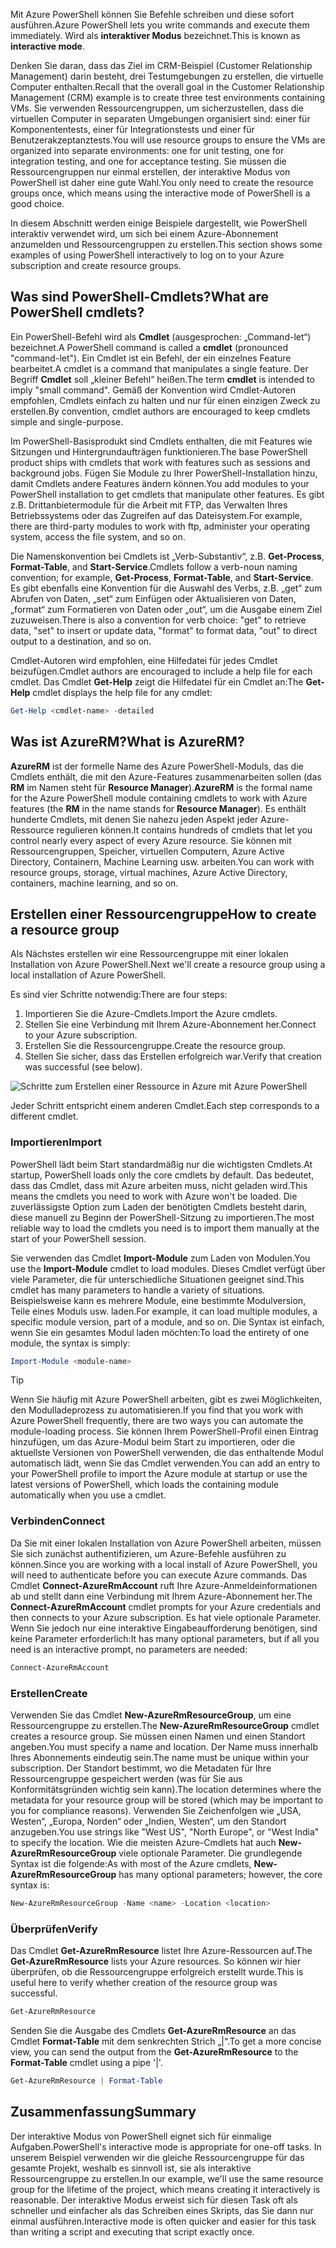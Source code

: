 <span data-ttu-id="7da81-101">Mit Azure PowerShell können Sie Befehle schreiben und diese sofort ausführen.</span><span class="sxs-lookup"><span data-stu-id="7da81-101">Azure PowerShell lets you write commands and execute them immediately.</span></span> <span data-ttu-id="7da81-102">Wird als **interaktiver Modus** bezeichnet.</span><span class="sxs-lookup"><span data-stu-id="7da81-102">This is known as **interactive mode**.</span></span>

<span data-ttu-id="7da81-103">Denken Sie daran, dass das Ziel im CRM-Beispiel (Customer Relationship Management) darin besteht, drei Testumgebungen zu erstellen, die virtuelle Computer enthalten.</span><span class="sxs-lookup"><span data-stu-id="7da81-103">Recall that the overall goal in the Customer Relationship Management (CRM) example is to create three test environments containing VMs.</span></span> <span data-ttu-id="7da81-104">Sie verwenden Ressourcengruppen, um sicherzustellen, dass die virtuellen Computer in separaten Umgebungen organisiert sind: einer für Komponententests, einer für Integrationstests und einer für Benutzerakzeptanztests.</span><span class="sxs-lookup"><span data-stu-id="7da81-104">You will use resource groups to ensure the VMs are organized into separate environments: one for unit testing, one for integration testing, and one for acceptance testing.</span></span> <span data-ttu-id="7da81-105">Sie müssen die Ressourcengruppen nur einmal erstellen, der interaktive Modus von PowerShell ist daher eine gute Wahl.</span><span class="sxs-lookup"><span data-stu-id="7da81-105">You only need to create the resource groups once, which means using the interactive mode of PowerShell is a good choice.</span></span>

<span data-ttu-id="7da81-106">In diesem Abschnitt werden einige Beispiele dargestellt, wie PowerShell interaktiv verwendet wird, um sich bei einem Azure-Abonnement anzumelden und Ressourcengruppen zu erstellen.</span><span class="sxs-lookup"><span data-stu-id="7da81-106">This section shows some examples of using PowerShell interactively to log on to your Azure subscription and create resource groups.</span></span>

## <a name="what-are-powershell-cmdlets"></a><span data-ttu-id="7da81-107">Was sind PowerShell-Cmdlets?</span><span class="sxs-lookup"><span data-stu-id="7da81-107">What are PowerShell cmdlets?</span></span>
<span data-ttu-id="7da81-108">Ein PowerShell-Befehl wird als **Cmdlet** (ausgesprochen: „Command-let“) bezeichnet.</span><span class="sxs-lookup"><span data-stu-id="7da81-108">A PowerShell command is called a **cmdlet** (pronounced "command-let").</span></span> <span data-ttu-id="7da81-109">Ein Cmdlet ist ein Befehl, der ein einzelnes Feature bearbeitet.</span><span class="sxs-lookup"><span data-stu-id="7da81-109">A cmdlet is a command that manipulates a single feature.</span></span> <span data-ttu-id="7da81-110">Der Begriff **Cmdlet** soll „kleiner Befehl“ heißen.</span><span class="sxs-lookup"><span data-stu-id="7da81-110">The term **cmdlet** is intended to imply "small command".</span></span> <span data-ttu-id="7da81-111">Gemäß der Konvention wird Cmdlet-Autoren empfohlen, Cmdlets einfach zu halten und nur für einen einzigen Zweck zu erstellen.</span><span class="sxs-lookup"><span data-stu-id="7da81-111">By convention, cmdlet authors are encouraged to keep cmdlets simple and single-purpose.</span></span>

<span data-ttu-id="7da81-112">Im PowerShell-Basisprodukt sind Cmdlets enthalten, die mit Features wie Sitzungen und Hintergrundaufträgen funktionieren.</span><span class="sxs-lookup"><span data-stu-id="7da81-112">The base PowerShell product ships with cmdlets that work with features such as sessions and background jobs.</span></span> <span data-ttu-id="7da81-113">Fügen Sie Module zu Ihrer PowerShell-Installation hinzu, damit Cmdlets andere Features ändern können.</span><span class="sxs-lookup"><span data-stu-id="7da81-113">You add modules to your PowerShell installation to get cmdlets that manipulate other features.</span></span> <span data-ttu-id="7da81-114">Es gibt z.B. Drittanbietermodule für die Arbeit mit FTP, das Verwalten Ihres Betriebssystems oder das Zugreifen auf das Dateisystem.</span><span class="sxs-lookup"><span data-stu-id="7da81-114">For example, there are third-party modules to work with ftp, administer your operating system, access the file system, and so on.</span></span>

<span data-ttu-id="7da81-115">Die Namenskonvention bei Cmdlets ist „Verb-Substantiv“, z.B. **Get-Process**, **Format-Table**, and **Start-Service**.</span><span class="sxs-lookup"><span data-stu-id="7da81-115">Cmdlets follow a verb-noun naming convention; for example, **Get-Process**, **Format-Table**, and **Start-Service**.</span></span> <span data-ttu-id="7da81-116">Es gibt ebenfalls eine Konvention für die Auswahl des Verbs, z.B. „get“ zum Abrufen von Daten, „set“ zum Einfügen oder Aktualisieren von Daten, „format“ zum Formatieren von Daten oder „out“, um die Ausgabe einem Ziel zuzuweisen.</span><span class="sxs-lookup"><span data-stu-id="7da81-116">There is also a convention for verb choice: "get" to retrieve data, "set" to insert or update data, "format" to format data, "out" to direct output to a destination, and so on.</span></span>

<span data-ttu-id="7da81-117">Cmdlet-Autoren wird empfohlen, eine Hilfedatei für jedes Cmdlet beizufügen.</span><span class="sxs-lookup"><span data-stu-id="7da81-117">Cmdlet authors are encouraged to include a help file for each cmdlet.</span></span> <span data-ttu-id="7da81-118">Das Cmdlet **Get-Help** zeigt die Hilfedatei für ein Cmdlet an:</span><span class="sxs-lookup"><span data-stu-id="7da81-118">The **Get-Help** cmdlet displays the help file for any cmdlet:</span></span>

```powershell
Get-Help <cmdlet-name> -detailed
```

## <a name="what-is-azurerm"></a><span data-ttu-id="7da81-119">Was ist AzureRM?</span><span class="sxs-lookup"><span data-stu-id="7da81-119">What is AzureRM?</span></span>
<span data-ttu-id="7da81-120">**AzureRM** ist der formelle Name des Azure PowerShell-Moduls, das die Cmdlets enthält, die mit den Azure-Features zusammenarbeiten sollen (das **RM** im Namen steht für **Resource Manager**).</span><span class="sxs-lookup"><span data-stu-id="7da81-120">**AzureRM** is the formal name for the Azure PowerShell module containing cmdlets to work with Azure features (the **RM** in the name stands for **Resource Manager**).</span></span> <span data-ttu-id="7da81-121">Es enthält hunderte Cmdlets, mit denen Sie nahezu jeden Aspekt jeder Azure-Ressource regulieren können.</span><span class="sxs-lookup"><span data-stu-id="7da81-121">It contains hundreds of cmdlets that let you control nearly every aspect of every Azure resource.</span></span> <span data-ttu-id="7da81-122">Sie können mit Ressourcengruppen, Speicher, virtuellen Computern, Azure Active Directory, Containern, Machine Learning usw. arbeiten.</span><span class="sxs-lookup"><span data-stu-id="7da81-122">You can work with resource groups, storage, virtual machines, Azure Active Directory, containers, machine learning, and so on.</span></span>

## <a name="how-to-create-a-resource-group"></a><span data-ttu-id="7da81-123">Erstellen einer Ressourcengruppe</span><span class="sxs-lookup"><span data-stu-id="7da81-123">How to create a resource group</span></span>
<span data-ttu-id="7da81-124">Als Nächstes erstellen wir eine Ressourcengruppe mit einer lokalen Installation von Azure PowerShell.</span><span class="sxs-lookup"><span data-stu-id="7da81-124">Next we'll create a resource group using a local installation of Azure PowerShell.</span></span> 

<span data-ttu-id="7da81-125">Es sind vier Schritte notwendig:</span><span class="sxs-lookup"><span data-stu-id="7da81-125">There are four steps:</span></span> 
1. <span data-ttu-id="7da81-126">Importieren Sie die Azure-Cmdlets.</span><span class="sxs-lookup"><span data-stu-id="7da81-126">Import the Azure cmdlets.</span></span>
1. <span data-ttu-id="7da81-127">Stellen Sie eine Verbindung mit Ihrem Azure-Abonnement her.</span><span class="sxs-lookup"><span data-stu-id="7da81-127">Connect to your Azure subscription.</span></span>
1. <span data-ttu-id="7da81-128">Erstellen Sie die Ressourcengruppe.</span><span class="sxs-lookup"><span data-stu-id="7da81-128">Create the resource group.</span></span>
1. <span data-ttu-id="7da81-129">Stellen Sie sicher, dass das Erstellen erfolgreich war.</span><span class="sxs-lookup"><span data-stu-id="7da81-129">Verify that creation was successful (see below).</span></span>

![Schritte zum Erstellen einer Ressource in Azure mit Azure PowerShell](../media-drafts/5-create-resource-overview.png)

<span data-ttu-id="7da81-131">Jeder Schritt entspricht einem anderen Cmdlet.</span><span class="sxs-lookup"><span data-stu-id="7da81-131">Each step corresponds to a different cmdlet.</span></span>

### <a name="import"></a><span data-ttu-id="7da81-132">Importieren</span><span class="sxs-lookup"><span data-stu-id="7da81-132">Import</span></span>
<span data-ttu-id="7da81-133">PowerShell lädt beim Start standardmäßig nur die wichtigsten Cmdlets.</span><span class="sxs-lookup"><span data-stu-id="7da81-133">At startup, PowerShell loads only the core cmdlets by default.</span></span> <span data-ttu-id="7da81-134">Das bedeutet, dass das Cmdlet, dass mit Azure arbeiten muss, nicht geladen wird.</span><span class="sxs-lookup"><span data-stu-id="7da81-134">This means the cmdlets you need to work with Azure won't be loaded.</span></span> <span data-ttu-id="7da81-135">Die zuverlässigste Option zum Laden der benötigten Cmdlets besteht darin, diese manuell zu Beginn der PowerShell-Sitzung zu importieren.</span><span class="sxs-lookup"><span data-stu-id="7da81-135">The most reliable way to load the cmdlets you need is to import them manually at the start of your PowerShell session.</span></span>

<span data-ttu-id="7da81-136">Sie verwenden das Cmdlet **Import-Module** zum Laden von Modulen.</span><span class="sxs-lookup"><span data-stu-id="7da81-136">You use the **Import-Module** cmdlet to load modules.</span></span> <span data-ttu-id="7da81-137">Dieses Cmdlet verfügt über viele Parameter, die für unterschiedliche Situationen geeignet sind.</span><span class="sxs-lookup"><span data-stu-id="7da81-137">This cmdlet has many parameters to handle a variety of situations.</span></span> <span data-ttu-id="7da81-138">Beispielsweise kann es mehrere Module, eine bestimmte Modulversion, Teile eines Moduls usw. laden.</span><span class="sxs-lookup"><span data-stu-id="7da81-138">For example, it can load multiple modules, a specific module version, part of a module, and so on.</span></span> <span data-ttu-id="7da81-139">Die Syntax ist einfach, wenn Sie ein gesamtes Modul laden möchten:</span><span class="sxs-lookup"><span data-stu-id="7da81-139">To load the entirety of one module, the syntax is simply:</span></span>

```powershell
Import-Module <module-name>
```

> [!TIP]
> <span data-ttu-id="7da81-140">Wenn Sie häufig mit Azure PowerShell arbeiten, gibt es zwei Möglichkeiten, den Modulladeprozess zu automatisieren.</span><span class="sxs-lookup"><span data-stu-id="7da81-140">If you find that you work with Azure PowerShell frequently, there are two ways you can automate the module-loading process.</span></span> <span data-ttu-id="7da81-141">Sie können Ihrem PowerShell-Profil einen Eintrag hinzufügen, um das Azure-Modul beim Start zu importieren, oder die aktuellste Versionen von PowerShell verwenden, die das enthaltende Modul automatisch lädt, wenn Sie das Cmdlet verwenden.</span><span class="sxs-lookup"><span data-stu-id="7da81-141">You can add an entry to your PowerShell profile to import the Azure module at startup or use the latest versions of PowerShell, which loads the containing module automatically when you use a cmdlet.</span></span>

### <a name="connect"></a><span data-ttu-id="7da81-142">Verbinden</span><span class="sxs-lookup"><span data-stu-id="7da81-142">Connect</span></span>
<span data-ttu-id="7da81-143">Da Sie mit einer lokalen Installation von Azure PowerShell arbeiten, müssen Sie sich zunächst authentifizieren, um Azure-Befehle ausführen zu können.</span><span class="sxs-lookup"><span data-stu-id="7da81-143">Since you are working with a local install of Azure PowerShell, you will need to authenticate before you can execute Azure commands.</span></span> <span data-ttu-id="7da81-144">Das Cmdlet **Connect-AzureRmAccount** ruft Ihre Azure-Anmeldeinformationen ab und stellt dann eine Verbindung mit Ihrem Azure-Abonnement her.</span><span class="sxs-lookup"><span data-stu-id="7da81-144">The **Connect-AzureRmAccount** cmdlet prompts for your Azure credentials and then connects to your Azure subscription.</span></span> <span data-ttu-id="7da81-145">Es hat viele optionale Parameter. Wenn Sie jedoch nur eine interaktive Eingabeaufforderung benötigen, sind keine Parameter erforderlich:</span><span class="sxs-lookup"><span data-stu-id="7da81-145">It has many optional parameters, but if all you need is an interactive prompt, no parameters are needed:</span></span>

```powershell
Connect-AzureRmAccount
```

### <a name="create"></a><span data-ttu-id="7da81-146">Erstellen</span><span class="sxs-lookup"><span data-stu-id="7da81-146">Create</span></span>
<span data-ttu-id="7da81-147">Verwenden Sie das Cmdlet **New-AzureRmResourceGroup**, um eine Ressourcengruppe zu erstellen.</span><span class="sxs-lookup"><span data-stu-id="7da81-147">The **New-AzureRmResourceGroup** cmdlet creates a resource group.</span></span> <span data-ttu-id="7da81-148">Sie müssen einen Namen und einen Standort angeben.</span><span class="sxs-lookup"><span data-stu-id="7da81-148">You must specify a name and location.</span></span> <span data-ttu-id="7da81-149">Der Name muss innerhalb Ihres Abonnements eindeutig sein.</span><span class="sxs-lookup"><span data-stu-id="7da81-149">The name must be unique within your subscription.</span></span> <span data-ttu-id="7da81-150">Der Standort bestimmt, wo die Metadaten für Ihre Ressourcengruppe gespeichert werden (was für Sie aus Konformitätsgründen wichtig sein kann).</span><span class="sxs-lookup"><span data-stu-id="7da81-150">The location determines where the metadata for your resource group will be stored (which may be important to you for compliance reasons).</span></span> <span data-ttu-id="7da81-151">Verwenden Sie Zeichenfolgen wie „USA, Westen“, „Europa, Norden“ oder „Indien, Westen“, um den Standort anzugeben.</span><span class="sxs-lookup"><span data-stu-id="7da81-151">You use strings like "West US", "North Europe", or "West India" to specify the location.</span></span> <span data-ttu-id="7da81-152">Wie die meisten Azure-Cmdlets hat auch **New-AzureRmResourceGroup** viele optionale Parameter. Die grundlegende Syntax ist die folgende:</span><span class="sxs-lookup"><span data-stu-id="7da81-152">As with most of the Azure cmdlets, **New-AzureRmResourceGroup** has many optional parameters; however, the core syntax is:</span></span>

```powershell
New-AzureRmResourceGroup -Name <name> -Location <location>
```

### <a name="verify"></a><span data-ttu-id="7da81-153">Überprüfen</span><span class="sxs-lookup"><span data-stu-id="7da81-153">Verify</span></span>
<span data-ttu-id="7da81-154">Das Cmdlet **Get-AzureRmResource** listet Ihre Azure-Ressourcen auf.</span><span class="sxs-lookup"><span data-stu-id="7da81-154">The **Get-AzureRmResource** lists your Azure resources.</span></span> <span data-ttu-id="7da81-155">So können wir hier überprüfen, ob die Ressourcengruppe erfolgreich erstellt wurde.</span><span class="sxs-lookup"><span data-stu-id="7da81-155">This is useful here to verify whether creation of the resource group was successful.</span></span>

```powershell
Get-AzureRmResource
```

<span data-ttu-id="7da81-156">Senden Sie die Ausgabe des Cmdlets **Get-AzureRmResource** an das Cmdlet **Format-Table** mit dem senkrechten Strich „|“.</span><span class="sxs-lookup"><span data-stu-id="7da81-156">To get a more concise view, you can send the output from the **Get-AzureRmResource** to the **Format-Table** cmdlet using a pipe '|'.</span></span>

```powershell
Get-AzureRmResource | Format-Table
```

## <a name="summary"></a><span data-ttu-id="7da81-157">Zusammenfassung</span><span class="sxs-lookup"><span data-stu-id="7da81-157">Summary</span></span>
<span data-ttu-id="7da81-158">Der interaktive Modus von PowerShell eignet sich für einmalige Aufgaben.</span><span class="sxs-lookup"><span data-stu-id="7da81-158">PowerShell's interactive mode is appropriate for one-off tasks.</span></span> <span data-ttu-id="7da81-159">In unserem Beispiel verwenden wir die gleiche Ressourcengruppe für das gesamte Projekt, weshalb es sinnvoll ist, sie als interaktive Ressourcengruppe zu erstellen.</span><span class="sxs-lookup"><span data-stu-id="7da81-159">In our example, we'll use the same resource group for the lifetime of the project, which means creating it interactively is reasonable.</span></span> <span data-ttu-id="7da81-160">Der interaktive Modus erweist sich für diesen Task oft als schneller und einfacher als das Schreiben eines Skripts, das Sie dann nur einmal ausführen.</span><span class="sxs-lookup"><span data-stu-id="7da81-160">Interactive mode is often quicker and easier for this task than writing a script and executing that script exactly once.</span></span>